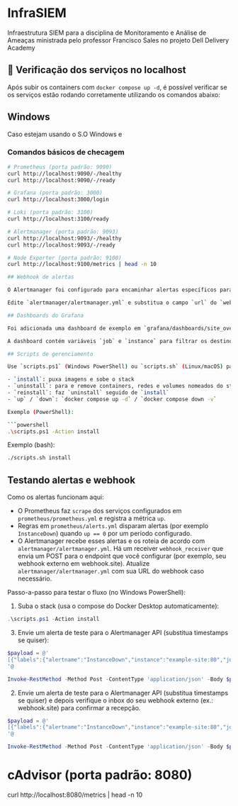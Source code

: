 # InfraSIEM
Infraestrutura SIEM para a disciplina de Monitoramento e Análise de Ameaças ministrada pelo professor Francisco Sales no projeto Dell Delivery Academy

## 🔎 Verificação dos serviços no localhost

Após subir os containers com `docker compose up -d`, é possível verificar se os serviços estão rodando corretamente utilizando os comandos abaixo:

## Windows

Caso estejam usando o S.O Windows e 
### Comandos básicos de checagem

```bash
# Prometheus (porta padrão: 9090)
curl http://localhost:9090/-/healthy
curl http://localhost:9090/-/ready

# Grafana (porta padrão: 3000)
curl http://localhost:3000/login

# Loki (porta padrão: 3100)
curl http://localhost:3100/ready

# Alertmanager (porta padrão: 9093)
curl http://localhost:9093/-/healthy
curl http://localhost:9093/-/ready

# Node Exporter (porta padrão: 9100)
curl http://localhost:9100/metrics | head -n 10

## Webhook de alertas

O Alertmanager foi configurado para encaminhar alertas específicos para um receiver do tipo webhook chamado `webhook_receiver` quando o alerta contiver a label `webhook_target: "site-example"`.

Edite `alertmanager/alertmanager.yml` e substitua o campo `url` do `webhook_receiver` pelo endpoint do seu webhook real (ex.: `https://meu-webhook.exemplo/alerts`).

## Dashboards do Grafana

Foi adicionada uma dashboard de exemplo em `grafana/dashboards/site_overview.json`. Ela será provisionada automaticamente pelo Grafana quando o container iniciar (provisioning em `grafana/provisioning/dashboards/dashboards.yml`).

A dashboard contém variáveis `job` e `instance` para filtrar os destinos e mostrar a métrica `up`.

## Scripts de gerenciamento

Use `scripts.ps1` (Windows PowerShell) ou `scripts.sh` (Linux/macOS) para gerenciar o stack:

- `install`: puxa imagens e sobe o stack
- `uninstall`: para e remove containers, redes e volumes nomeados do stack
- `reinstall`: faz `uninstall` seguido de `install`
- `up` / `down`: `docker compose up -d` / `docker compose down -v`

Exemplo (PowerShell):

```powershell
.\scripts.ps1 -Action install
```

Exemplo (bash):

```bash
./scripts.sh install
```

## Testando alertas e webhook

Como os alertas funcionam aqui:
- O Prometheus faz `scrape` dos serviços configurados em `prometheus/prometheus.yml` e registra a métrica `up`.
- Regras em `prometheus/alerts.yml` disparam alertas (por exemplo `InstanceDown`) quando `up == 0` por um período configurado.
- O Alertmanager recebe esses alertas e os roteia de acordo com `alertmanager/alertmanager.yml`. Há um receiver `webhook_receiver` que envia um POST para o endpoint que você configurar (por exemplo, seu webhook externo em webhook.site). Atualize `alertmanager/alertmanager.yml` com sua URL do webhook caso necessário.

Passo-a-passo para testar o fluxo (no Windows PowerShell):

1) Suba o stack (usa o compose do Docker Desktop automaticamente):

```powershell
.\scripts.ps1 -Action install
```

3) Envie um alerta de teste para o Alertmanager API (substitua timestamps se quiser):

```powershell
$payload = @'
[{"labels":{"alertname":"InstanceDown","instance":"example-site:80","job":"site-example"},"annotations":{"summary":"Teste: alvo indisponível"},"startsAt":"'+ (Get-Date).ToString("o") +'"}]
'@

Invoke-RestMethod -Method Post -ContentType 'application/json' -Body $payload -Uri http://localhost:9093/api/v1/alerts
```

2) Envie um alerta de teste para o Alertmanager API (substitua timestamps se quiser) e depois verifique o inbox do seu webhook externo (ex.: webhook.site) para confirmar a recepção.

```powershell
$payload = @'
[{"labels":{"alertname":"InstanceDown","instance":"example-site:80","job":"site-example"},"annotations":{"summary":"Teste: alvo indisponível"},"startsAt":"'+ (Get-Date).ToString("o") +'"}]
'@

Invoke-RestMethod -Method Post -ContentType 'application/json' -Body $payload -Uri http://localhost:9093/api/v1/alerts
```


# cAdvisor (porta padrão: 8080)
curl http://localhost:8080/metrics | head -n 10
